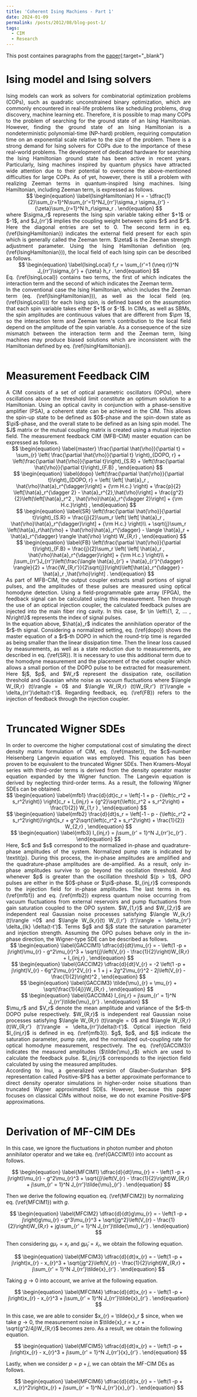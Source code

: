 ```yaml
---
title: 'Coherent Ising Machiens - Part 1'
date: 2024-01-09
permalink: /posts/2012/08/blog-post-1/
tags:
  - CIM
  - Research
---
```


<script
  src="https://cdn.mathjax.org/mathjax/latest/MathJax.js?config=TeX-AMS-MML_HTMLorMML"
  type="text/javascript">
</script>

This post containes paragraphs from the [paper](https://doi.org/10.1063/5.0176248){:target="_blank"}  <br>

Ising model and Ising solvers
======

<div style="text-align: justify"> Ising models can work as solvers for combinatorial optimization problems (COPs), such as quadratic unconstrained binary optimization, which are commonly encountered in real-life problems like scheduling problems, drug discovery, machine learning etc. Therefore, it is possible to map many COPs to the problem of searching for the ground state of an Ising Hamiltonian. However, finding the ground state of an Ising Hamiltonian is a nondeterministic polynomial-time (NP-hard) problem, requiring computation time on an exponential scale relative to the size of the problem. There is a strong demand for Ising solvers for COPs due to the importance of these real-world problems. The development of dedicated hardware for searching the Ising Hamiltonian ground state has been active in recent years. Particularly, Ising machines inspired by quantum physics have attracted wide attention due to their potential to overcome the above-mentioned difficulties for large COPs. As of yet, however, there is still a problem with realizing Zeeman terms in quantum-inspired Ising machines. Ising Hamiltonian, including Zeeman term, is expressed as follows.   </div> 

<div style="text-align: center"> 
$$
        \begin{equation}
        \label{IsingHamiltonian}
                H = -  \dfrac{1}{2}\sum_{r=1}^N\sum_{r'=1}^NJ_{rr'}\sigma_r \sigma_{r'} - {\zeta}\sum_{r=1}^N h_r\sigma_r .
        \end{equation}
$$
 </div>

<div style="text-align: justify"> 
where $\sigma_r$ represents the Ising spin variable taking either $+1$ or $-1$, and $J_{rr'}$ implies the coupling weight between spins $r$ and $r'$. Here the diagonal entries are set to 0.
The second term in eq. (\ref{IsingHamiltonian}) indicates the external field present for each spin which is generally called the Zeeman term. $\zeta$ is the Zeeman strength adjustment parameter. Using the Ising Hamiltonian definition (eq. (\ref{IsingHamiltonian})), the local field of each Ising spin can be described as follows.   </div> 

<div style="text-align: center"> 
$$
        \begin{equation}
        \label{IsingLocal}
                f_r = \sum_{r'=1 (\neq r)}^N J_{rr'}\sigma_{r'} + {\zeta} h_r .
        \end{equation}
$$
 </div>

<div style="text-align: justify"> 
Eq. (\ref{IsingLocal}) contains two terms, the first of which indicates the interaction term and the second of which indicates the Zeeman term.  </div> 

<div style="text-align: justify"> 
In the conventional case the Ising Hamiltonian, which includes the Zeeman term (eq. (\ref{IsingHamiltonian})), as well as the local field (eq. (\ref{IsingLocal})) for each Ising spin, is defined based on the assumption that each spin variable takes either $+1$ or $-1$. In CIMs, as well as SBMs, the spin amplitudes are continuous values that are different from $\pm 1$, so the interaction term and Zeeman term's contribution to the local field depend on the amplitude of the spin variable. As a consequence of the size mismatch between the interaction term and the Zeeman term, Ising machines may produce biased solutions which are inconsistent with the Hamiltonian defined by eq. (\ref{IsingHamiltonian}).  </div>  <br>

Measurement Feedback CIM
======

<div style="text-align: justify"> A CIM consists of a set of optical parametric oscillators (OPOs), where oscillations above the threshold limit constitute an optimum solution to a Hamiltonian.
Using an optical cavity in conjunction with a phase-sensitive amplifier (PSA), a coherent state can be achieved in the CIM. This allows the spin-up state to be defined as $0$-phase and the spin-down state as $\pi$-phase, and the overall state to be defined as an Ising spin model. The $J$ matrix or the mutual coupling matrix is created using a mutual injection field. The measurement feedback CIM (MFB-CIM) master equation can be expressed as follows.   </div> 

<div style="text-align: center"> 
$$
        \begin{equation}
        \label{master}
            \frac{\partial \hat{\rho}}{\partial t} = \sum_{r} \left( \frac{\partial \hat{\rho}}{\partial t} \right)_{DOPO, r} + \left(\frac{\partial \hat{\rho}}{\partial t}\right)_{S.R} + \left(\frac{\partial \hat{\rho}}{\partial t}\right)_{F.B} ,
        \end{equation}
$$
 </div>

<div style="text-align: center"> 
$$
        \begin{equation}
        \label{dopo}
            \left(\frac{\partial \hat{\rho}}{\partial t}\right)_{DOPO, r} = \left( \left[ \hat{a}_r , \hat{\rho}\hat{a}_r^{\dagger}\right] + {\rm H.c.} \right) + \frac{p}{2} \left[\hat{a}_r^{\dagger 2} - \hat{a}_r^{2},\hat{\rho}\right] + \frac{g^2}{2}\left(\left[\hat{a}_r^2 , \hat{\rho}\hat{a}_r^{\dagger 2}\right] + {\rm H.c.}\right) ,
        \end{equation}
$$
 </div>

<div style="text-align: center"> 
$$
        \begin{equation}
        \label{SR}
            \left(\frac{\partial \hat{\rho}}{\partial t}\right)_{S.R} = \frac{j}{2}\sum_r \left( \left[ \hat{a}_r , \hat{\rho}\hat{a}_r^{\dagger}\right] + {\rm H.c.} \right)\\ + \sqrt{j}\sum_r \left(\hat{a}_r\hat{\rho} + \hat{\rho}\hat{a}_r^{\dagger} - \langle \hat{a}_r + \hat{a}_r^{\dagger} \rangle \hat{\rho} \right) W_{R,r} ,
        \end{equation}
$$
 </div>

<div style="text-align: center"> 
$$
        \begin{equation}
        \label{FB}
            \left(\frac{\partial \hat{\rho}}{\partial t}\right)_{F.B} = \frac{j}{2}\sum_r \left( \left[ \hat{a}_r , \hat{\rho}\hat{a}_r^{\dagger}\right] + {\rm H.c.} \right)\\ + j\sum_{rr'}J_{rr'}\left(\frac{\langle \hat{a}_{r'} + \hat{a}_{r'}^{\dagger} \rangle}{2} + \frac{W_{R,r'}}{2\sqrt{j}}\right)\left[\hat{a}_r^{\dagger} - \hat{a}_r ,\hat{\rho}\right] .
        \end{equation}
$$
 </div>

<div style="text-align: justify"> As part of MFB-CIM, the output coupler extracts small portions of signal pulses, and the amplitudes of these pulses are measured using optical homodyne detection. Using a field-programmable gate array (FPGA), the feedback signal can be calculated using this measurement. Then through the use of an optical injection coupler, the calculated feedback pulses are injected into the main fiber ring cavity. In this case, $r \in \left\{1, 2, ... , N\right\}$ represents the index of signal pulses.    </div> 

<div style="text-align: justify"> In the equation above, $\hat{a}_r$ indicates the annihilation operator of the $r$-th signal. Considering a normalized setting, eq. (\ref{dopo}) shows the master equation of a $r$-th DOPO in which the round-trip time is regarded as being smaller than the linear dissipation time.
Then the linear loss caused by measurements, as well as a state reduction due to measurements, are described in eq. (\ref{SR}).
It is necessary to use this additional term due to the homodyne measurement and the placement of the outlet coupler which allows a small portion of the DOPO pulse to be extracted for measurement. Here $j$, $p$, and $W_r$ represent the dissipation rate, oscillation threshold and Gaussian white noise as vacuum fluctuations where $\langle W_{R,r} (t)\rangle = 0$ and $\langle W_{R,r} (t)W_{R,r'} (t')\rangle = \delta_{rr'}\delta(t-t')$. 
Regarding feedback, eq. (\ref{FB}) refers to the injection of feedback through the injection coupler. </div> <br>

Truncated Wigner SDEs
======

<div style="text-align: justify"> In order to overcome the higher computational cost of simulating the direct density matrix formulation of CIM, eq. (\ref{master}), the $c$-number Heisenberg Langevin equation was employed. This equation has been proven to be equivalent to the truncated Wigner SDEs. Then Kramers-Moyal series with third-order terms is derived from the density operator master equation expanded by the Wigner function. The Langevin equation is derived by neglecting third-order terms. As a result, the following Wigner SDEs can be obtained.   </div> 

<div style="text-align: center"> 
$$
        \begin{equation}
        \label{mfb1}
                \frac{d}{dt}c_r = \left[-1 + p - {\left(c_r^2 + s_r^2\right)} \right]c_r + I_{inj,r} + {g^2}\sqrt{\left(c_r^2 + s_r^2\right) + \frac{1}{2}} W_{1,r } ,
        \end{equation}
$$
 </div>

<div style="text-align: center"> 
$$
        \begin{equation}
        \label{mfb2}
                \frac{d}{dt}s_r = \left[-1 - p - {\left(c_r^2 + s_r^2\right)}\right]s_r + g^2\sqrt{\left(c_r^2 + s_r^2\right) + \frac{1}{2}} W_{2,r} ,
        \end{equation}
$$
 </div>

<div style="text-align: center"> 
$$
        \begin{equation}
        \label{mfb3}
                I_{inj,r} = j\sum_{r' = 1}^N J_{rr'}c_{r'} .
        \end{equation}
$$
 </div>

<div style="text-align: justify"> Here, $c$ and $s$ correspond to the normalized in-phase and quadrature-phase amplitudes of the system. Normalized pump rate is indicated by \textit{p}. During this process, the in-phase amplitudes are amplified and the quadrature-phase amplitudes are de-amplified. As a result, only in-phase amplitudes survive to go beyond the oscillation threshold. And whenever $p$ is greater than the oscillation threshold $(p > 1)$, OPO pulses are either in the $0$-phase or $\pi$-phase. $I_{inj,r}$ corresponds to the injection field for in-phase amplitudes. The last terms in eq. (\ref{mfb1}) and eq. (\ref{mfb2}) express quantum noise occurring from vacuum fluctuations from external reservoirs and pump fluctuations from gain saturation coupled to the OPO system. $W_{1,r}$ and $W_{2,r}$ are independent real Gaussian noise processes satisfying $\langle W_{k,r} (t)\rangle =0$ and $\langle W_{k,r}(t) W_{l,r'} (t')\rangle = \delta_{rr'} \delta_{lk} \delta(t-t')$. Terms $g$ and $j$ state the saturation parameter and injection strength. Assuming the OPO pulses behave only in the in-phase direction, the Wigner-type SDE can be described as follows.   </div> 

<div style="text-align: center"> 
$$
        \begin{equation}
        \label{GACCIM1}
                \dfrac{d}{dt}\mu_{r} = - \left(1 -p + j\right)\mu_{r} - g^2\mu_{r}^3 + \sqrt{j}\left(V_{r} - \frac{1}{2}\right)W_{R,r} + I_{inj,r} ,
        \end{equation}
$$
 </div>

<div style="text-align: center"> 
$$
        \begin{equation}
        \label{GACCIM2}
                \dfrac{d}{dt}V_{r} = -2 \left(1 -p + j\right)V_{r} - 6g^2\mu_{r}^2V_{r} + 1 + j + 2g^2\mu_{r}^2 - 2j\left(V_{r} -\frac{1}{2}\right)^2 ,
        \end{equation}
$$
 </div>

<div style="text-align: center"> 
$$
        \begin{equation}
        \label{GACCIM3}
                \tilde{\mu}_{r} = \mu_{r} + \sqrt{\frac{1}{4j}}W_{R,r} ,
        \end{equation}
$$
 </div>

<div style="text-align: center"> 
$$
        \begin{equation}
        \label{GACCIM4}
                I_{inj,r} = j\sum_{r' = 1}^N J_{rr'}\tilde{\mu}_{r'} .
        \end{equation}
$$
 </div>

<div style="text-align: justify"> $\mu_r$ and $V_r$ denote the mean amplitude and variance of the $r$-th DOPO pulse respectively. $W_{R,r}$ is independent real Gaussian noise processes satisfying $\langle W_{R,r} (t)\rangle = 0$ and $\langle W_{R,r} (t)W_{R,r'} (t')\rangle = \delta_{rr'}\delta(t-t')$. Optical injection field $I_{inj,r}$ is defined in eq. (\ref{mfb3}). $g$, $p$, and $j$ indicate the saturation parameter, pump rate, and the normalized out-coupling rate for optical homodyne measurement, respectively. 
The eq. (\ref{GACCIM3}) indicates the measured amplitudes ($\tilde{\mu}_r$) which are used to calculate the feedback pulse. $I_{inj,r}$ corresponds to the injection field calculated by using the measured amplitudes.   </div> 

<div style="text-align: justify"> According to Inui, a generalized version of Glauber–Sudarshan $P$ representation called Positive-$P$ has a better approximate performance to direct density operator simulations in higher-order noise situations than truncated Wigner approximated SDEs. However, because this paper focuses on classical CIMs without noise, we do not examine Positive-$P$ approximations.   </div> <br>

Derivation of MF-CIM DEs
======

In this case, we ignore the fluctuations in photon number and photon annihilator operator and we take eq. (\ref{GACCIM1}) into account as follows.

<div style="text-align: center"> 
$$
        \begin{equation}
        \label{MFCIM1}
                \dfrac{d}{dt}\mu_{r} = - \left(1 -p + j\right)\mu_{r} - g^2\mu_{r}^3 + \sqrt{j}\left(V_{r} - \frac{1}{2}\right)W_{R,r} + j\sum_{r' = 1}^N J_{rr'}\tilde{\mu}_{r'} .
        \end{equation}
$$
 </div>

Then we derive the following equation eq. (\ref{MFCIM2}) by normalizing eq. (\ref{MFCIM1}) with $g$.

<div style="text-align: center"> 
$$
        \begin{equation}
        \label{MFCIM2}
                \dfrac{d}{dt}g\mu_{r} = - \left(1 -p + j\right)g\mu_{r} - g^3\mu_{r}^3 + \sqrt{jg^2}\left(V_{r} - \frac{1}{2}\right)W_{R,r} + jg\sum_{r' = 1}^N J_{rr'}\tilde{\mu}_{r'} .
        \end{equation}
$$
 </div>

Then considering $g\mu_r = x_r$ and $g\tilde{\mu}_r = \tilde{x}_r$, we obtain the following equation.

<div style="text-align: center"> 
$$
        \begin{equation}
        \label{MFCIM3}
                \dfrac{d}{dt}x_{r} = - \left(1 -p + j\right)x_{r} - x_{r}^3 + \sqrt{jg^2}\left(V_{r} - \frac{1}{2}\right)W_{R,r} + j\sum_{r' = 1}^N J_{rr'}\tilde{x}_{r'} .
        \end{equation}
$$
 </div>

Taking $g\rightarrow 0$ into account, we arrive at the following equation.

<div style="text-align: center"> 
$$
        \begin{equation}
        \label{MFCIM4}
                \dfrac{d}{dt}x_{r} = - \left(1 -p + j\right)x_{r} - x_{r}^3 + j\sum_{r' = 1}^N J_{rr'}\tilde{x}_{r'} .
        \end{equation}
$$
 </div>

In this case, we are able to consider $x_{r} = \tilde{x}_r $ since, when we take $g\rightarrow 0$, the measurement noise in $\tilde{x}_r = x_r + \sqrt{g^2/4j}W_{R,r}$ becomes zero. As a result, we obtain the following equation.

<div style="text-align: center"> 
$$
        \begin{equation}
        \label{MFCIM5}
                \dfrac{d}{dt}x_{r} = - \left(1 -p + j\right)x_{r} - x_{r}^3 + j\sum_{r' = 1}^N J_{rr'}{x}_{r'} .
        \end{equation}
$$
 </div>

Lastly, when we consider $p = p + j$, we can obtain the MF-CIM DEs as follows.

<div style="text-align: center"> 
$$
        \begin{equation}
        \label{MFCIM6}
                \dfrac{d}{dt}x_{r} = - \left(1 -p + x_{r}^2\right)x_{r} + j\sum_{r' = 1}^N J_{rr'}{x}_{r'} .
        \end{equation}
$$
 </div>
